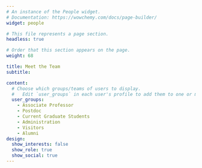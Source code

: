 ```yaml
---
# An instance of the People widget.
# Documentation: https://wowchemy.com/docs/page-builder/
widget: people

# This file represents a page section.
headless: true

# Order that this section appears on the page.
weight: 68

title: Meet the Team
subtitle:

content:
  # Choose which groups/teams of users to display.
  #   Edit `user_groups` in each user's profile to add them to one or more of these groups.
  user_groups:
    - Associate Professor
    - Postdoc
    - Current Graduate Students
    - Administration
    - Visitors
    - Alumni
design:
  show_interests: false
  show_role: true
  show_social: true
---
```

